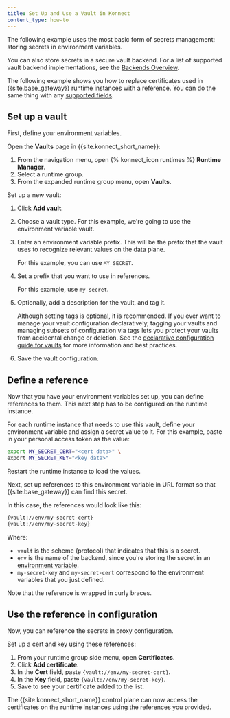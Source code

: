 ```yaml
---
title: Set Up and Use a Vault in Konnect
content_type: how-to
---
```


The following example uses the most basic form of secrets management:
storing secrets in environment variables.

You can also store secrets in a secure vault backend.
For a list of supported vault backend implementations, see the
[Backends Overview](/gateway/latest/kong-enterprise/secrets-management/backends).

The following example shows you how to replace certificates used in {{site.base_gateway}}
runtime instances with a reference. You can do the same thing with any [supported fields](/gateway/latest/kong-enterprise/secrets-management/).

## Set up a vault

First, define your environment variables.

Open the **Vaults** page in {{site.konnect_short_name}}:
1. From the navigation menu, open {% konnect_icon runtimes %} **Runtime Manager**.
1. Select a runtime group.
1. From the expanded runtime group menu, open **Vaults**.

Set up a new vault:
1. Click **Add vault**.
1. Choose a vault type. For this example, we're going to use the environment variable vault.
1. Enter an environment variable prefix. This will be the prefix that the vault
uses to recognize relevant values on the data plane.

    For this example, you can use `MY_SECRET`.

1. Set a prefix that you want to use in references.

    For this example, use `my-secret`.

1. Optionally, add a description for the vault, and tag it.

    Although setting tags is optional, it is recommended. If you ever want to manage
    your vault configuration declaratively, tagging your vaults and managing subsets of configuration
    via tags lets you protect your vaults from accidental change or deletion.
    See the [declarative configuration guide for vaults](/deck/latest/guides/vaults/#best-practices)
    for more information and best practices.

1. Save the vault configuration.

## Define a reference

Now that you have your environment variables set up, you can define references to them.
This next step has to be configured on the runtime instance.

For each runtime instance that needs to use this vault,
define your environment variable and assign a secret value to it. For this example,
paste in your personal access token as the value:

```bash
export MY_SECRET_CERT="<cert data>" \
export MY_SECRET_KEY="<key data>"
```

Restart the runtime instance to load the values.

Next, set up references to this environment variable in URL format so that {{site.base_gateway}} can find this secret.

In this case, the references would look like this:

```bash
{vault://env/my-secret-cert}
{vault://env/my-secret-key}
```

Where:

* `vault` is the scheme (protocol) that indicates that this is a secret.
* `env` is the name of the backend, since you're storing the secret in an [environment variable](/gateway/latest/kong-enterprise/secrets-management/backends/env).
* `my-secret-key` and `my-secret-cert` correspond to the environment variables that you just defined.

Note that the reference is wrapped in curly braces.

## Use the reference in configuration

Now, you can reference the secrets in proxy configuration.

Set up a cert and key using these references:
1. From your runtime group side menu, open **Certificates**.
1. Click **Add certificate**.
1. In the **Cert** field, paste `{vault://env/my-secret-cert}`.
1. In the **Key** field, paste `{vault://env/my-secret-key}`.
1. Save to see your certificate added to the list.

The {{site.konnect_short_name}} control plane can now access the certificates
on the runtime instances using the references you provided.
